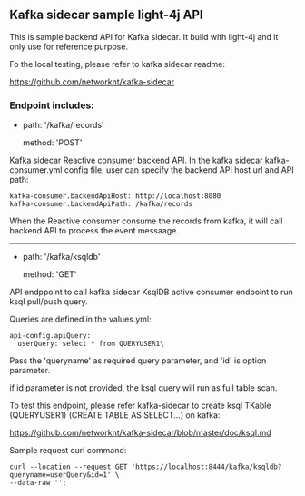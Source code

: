## Kafka sidecar sample light-4j API

This is sample backend API for Kafka sidecar. It build with light-4j and it only use for reference purpose.

Fo the local testing, please refer to  kafka sidecar readme:

https://github.com/networknt/kafka-sidecar

### Endpoint includes:

- path: '/kafka/records'
  
  method: 'POST'
  
Kafka sidecar Reactive consumer backend API. In the kafka sidecar kafka-consumer.yml config file, user can specify the backend API host url and API path:

```text
kafka-consumer.backendApiHost: http://localhost:8080
kafka-consumer.backendApiPath: /kafka/records
```
When the Reactive consumer consume the records from kafka, it will call backend API to process the event messaage.

-----------
- path: '/kafka/ksqldb'
  
  method: 'GET'

API endppoint to call kafka sidecar KsqlDB active consumer endpoint to run ksql pull/push query.

Queries are defined in the values.yml:

```text
api-config.apiQuery:
  userQuery: select * from QUERYUSER1\

```

Pass the 'queryname' as required query parameter, and 'id' is option parameter.

if id parameter is not provided, the ksql query will run as full table scan.

To test this endpoint, please refer kafka-sidecar to create ksql TKable (QUERYUSER1) (CREATE TABLE AS SELECT...) on kafka:

https://github.com/networknt/kafka-sidecar/blob/master/doc/ksql.md


Sample request curl command:

```text
curl --location --request GET 'https://localhost:8444/kafka/ksqldb?queryname=userQuery&id=1' \
--data-raw '';
```